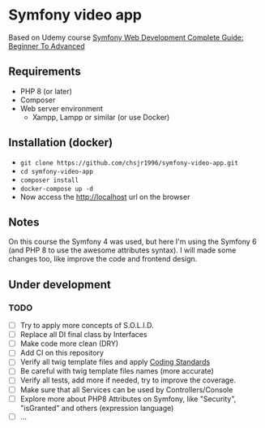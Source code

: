 # Symfony video app

Based on Udemy course [Symfony Web Development Complete Guide: Beginner To Advanced](https://www.udemy.com/course/symfony-4-web-development-from-beginner-to-advanced)

## Requirements

- PHP 8 (or later)
- Composer
- Web server environment
  - Xampp, Lampp or similar (or use Docker)

## Installation (docker)

- `git clone https://github.com/chsjr1996/symfony-video-app.git`
- `cd symfony-video-app`
- `composer install`
- `docker-compose up -d`
- Now access the [http://localhost](http://localhost) url on the browser

## Notes

On this course the Symfony 4 was used, but here I'm using the Symfony 6 (and PHP 8 to use the awesome attributes syntax). I will made some changes too, like improve the code and frontend design.

## Under development

### TODO

- [ ] Try to apply more concepts of S.O.L.I.D.
- [ ] Replace all DI final class by Interfaces
- [ ] Make code more clean (DRY)
- [ ] Add CI on this repository
- [ ] Verify all twig template files and apply [Coding Standards](https://twig.symfony.com/doc/3.x/coding_standards.html)
- [ ] Be careful with twig template files names (more accurate)
- [ ] Verify all tests, add more if needed, try to improve the coverage.
- [ ] Make sure that all Services can be used by Controllers/Console
- [ ] Explore more about PHP8 Attributes on Symfony, like "Security", "isGranted" and others (expression language)
- [ ] ...